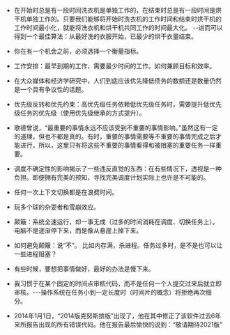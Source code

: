 - 在开始时总是有一段时间洗衣机是单独工作的，在结束时总是有一段时间是烘干机单独工作的。只要我们能够将开始时洗衣机的工作时间和结束时烘干机的工作时间最小化，就能将洗衣机和烘干机共同工作的时间最大化。 --进而可以得到一个最佳算法：从最好洗的衣服开始，已最少的烘干衣量结束。
- 你在有一个机会之前，必须选择一个衡量指标。
- 工作安排：最早到期的工作，需要最少时间的工作。如何兼顾目标和效率。
- 在大众媒体和经济学研究中，人们到底应该优先降低债务的数额还是数量仍然是一个具有争议性的话题。
- 优先级反转和优先约束：高优先级任务依赖低优先级任务时，需要提升低优先级任务的优先级（使用优先级继承的方式提升）。
- 歌德曾说，“最重要的事情永远不应该受到不重要的事情影响。”虽然这有一定的道理，但也不都是真的。有时，重要的事情需要等不重要的事情完成之后才能进行，所以，这里只有将这些不重要的事情看得和被阻塞的重要任务一样重要。
- 调度不确定性的影响揭示了一些违反直觉的东西：在有些情况下，透视是一种负担。即便拥有完美的预知，寻找完美调度计划实际上也许是不可能的。
- 任何一次上下文切换都是在浪费时间。
- 玩多个球的杂耍者和雪崩效应。
- 颠簸：系统全速运行，却一事无成（过多的时间消耗在调度、切换任务上）。电脑不是逐渐停下来，而是像从悬崖上掉下来。
- 如何避免颠簸：说“不”。 比如内存满，杀进程。任务过多时，是不是也可以让一些进程阻塞？
- 有些时候，要想把事情做好，最好的办法是慢下来。
- 我习惯于在某个固定的时间点审核代码，而不是任何一个人提交过来后就立即审核。---操作系统在任务小到一定长度时（时间片的概念）将拒绝再次细分。

- 2014年1月1日，“2014版克努斯排版”出现了，他在其中修正了该软件过去6年来所报告出现的所有错误代码。他在报告最后愉快的说到：“敬请期待2021版”